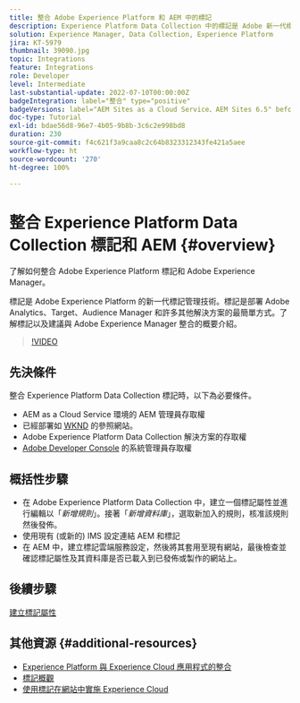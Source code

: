 ```yaml
---
title: 整合 Adobe Experience Platform 和 AEM 中的標記
description: Experience Platform Data Collection 中的標記是 Adobe 新一代標記管理解決方案，也是部署 Adobe Analytics、Target、Audience Manager 和許多其他解決方案的最佳方式。了解 Adobe Experience Platform 的標記，以及建議與 Adobe Experience Manager 整合的概要介紹。
solution: Experience Manager, Data Collection, Experience Platform
jira: KT-5979
thumbnail: 39090.jpg
topic: Integrations
feature: Integrations
role: Developer
level: Intermediate
last-substantial-update: 2022-07-10T00:00:00Z
badgeIntegration: label="整合" type="positive"
badgeVersions: label="AEM Sites as a Cloud Service、AEM Sites 6.5" before-title="false"
doc-type: Tutorial
exl-id: bdae56d8-96e7-4b05-9b8b-3c6c2e998bd8
duration: 230
source-git-commit: f4c621f3a9caa8c2c64b8323312343fe421a5aee
workflow-type: ht
source-wordcount: '270'
ht-degree: 100%

---
```


# 整合 Experience Platform Data Collection 標記和 AEM {#overview}

了解如何整合 Adobe Experience Platform 標記和 Adobe Experience Manager。

標記是 Adobe Experience Platform 的新一代標記管理技術。標記是部署 Adobe Analytics、Target、Audience Manager 和許多其他解決方案的最簡單方式。了解標記以及建議與 Adobe Experience Manager 整合的概要介紹。

>[!VIDEO](https://video.tv.adobe.com/v/3417061?quality=12&learn=on)

## 先決條件

整合 Experience Platform Data Collection 標記時，以下為必要條件。

+ AEM as a Cloud Service 環境的 AEM 管理員存取權
+ 已經部署如 [WKND](https://github.com/adobe/aem-guides-wknd) 的參照網站。
+ Adobe Experience Platform Data Collection 解決方案的存取權
+ [Adobe Developer Console](https://developer.adobe.com/developer-console/) 的系統管理員存取權


## 概括性步驟

+ 在 Adobe Experience Platform Data Collection 中，建立一個標記屬性並進行編輯以「_新增規則_」。接著「_新增資料庫_」，選取新加入的規則，核准該規則然後發佈。
+ 使用現有 (或新的) IMS 設定連結 AEM 和標記
+ 在 AEM 中，建立標記雲端服務設定，然後將其套用至現有網站，最後檢查並確認標記屬性及其資料庫是否已載入到已發佈或製作的網站上。

## 後續步驟

[建立標記屬性](create-tag-property.md)

## 其他資源 {#additional-resources}

+ [Experience Platform 與 Experience Cloud 應用程式的整合](https://experienceleague.adobe.com/docs/platform-learn/tutorials/intro-to-platform/integrations-with-experience-cloud-applications.html)
+ [標記概觀](https://experienceleague.adobe.com/docs/experience-platform/tags/home.html)
+ [使用標記在網站中實施 Experience Cloud](https://experienceleague.adobe.com/docs/platform-learn/implement-in-websites/overview.html)
